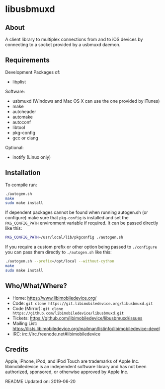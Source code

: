 # libusbmuxd

## About

A client library to multiplex connections from and to iOS devices by connecting
to a socket provided by a usbmuxd daemon.

## Requirements

Development Packages of:
* libplist

Software:
* usbmuxd (Windows and Mac OS X can use the one provided by iTunes)
* make
* autoheader
* automake
* autoconf
* libtool
* pkg-config
* gcc or clang

Optional:
* inotify (Linux only)

## Installation

To compile run:
```bash
./autogen.sh
make
sudo make install
```

If dependent packages cannot be found when running autogen.sh (or configure)
make sure that `pkg-config` is installed and set the `PKG_CONFIG_PATH` environment
variable if required. It can be passed directly like this:

```bash
PKG_CONFIG_PATH=/usr/local/lib/pkgconfig ./autogen.sh
```

If you require a custom prefix or other option being passed to `./configure`
you can pass them directly to `./autogen.sh` like this:
```bash
./autogen.sh --prefix=/opt/local --without-cython
make
sudo make install
```

## Who/What/Where?

* Home: https://www.libimobiledevice.org/
* Code: `git clone https://git.libimobiledevice.org/libusbmuxd.git`
* Code (Mirror): `git clone https://github.com/libimobiledevice/libusbmuxd.git`
* Tickets: https://github.com/libimobiledevice/libusbmuxd/issues
* Mailing List: https://lists.libimobiledevice.org/mailman/listinfo/libimobiledevice-devel
* IRC: irc://irc.freenode.net#libimobiledevice

## Credits

Apple, iPhone, iPod, and iPod Touch are trademarks of Apple Inc.
libimobiledevice is an independent software library and has not been
authorized, sponsored, or otherwise approved by Apple Inc.

README Updated on: 2019-06-20
